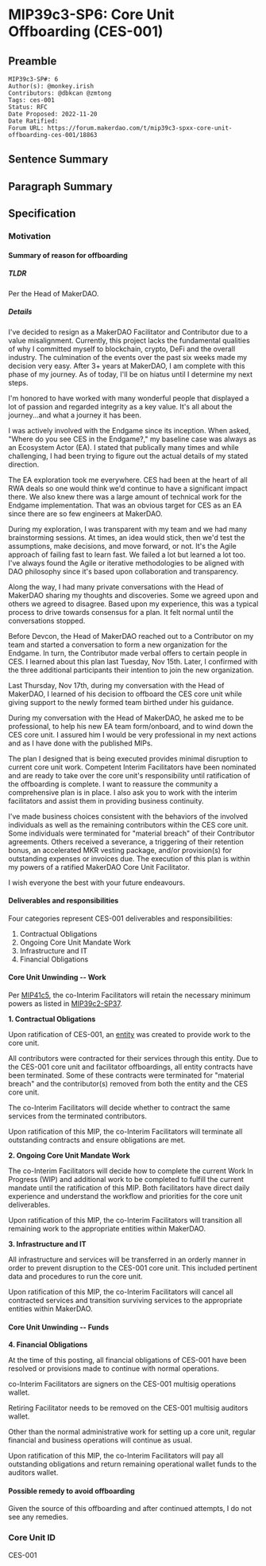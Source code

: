# MIP39c3-SP6: Core Unit Offboarding (CES-001)

## Preamble

```
MIP39c3-SP#: 6
Author(s): @monkey.irish
Contributors: @dbkcan @zmtong
Tags: ces-001
Status: RFC
Date Proposed: 2022-11-20
Date Ratified:
Forum URL: https://forum.makerdao.com/t/mip39c3-spxx-core-unit-offboarding-ces-001/18863
```

## Sentence Summary

## Paragraph Summary

## Specification

### Motivation

#### Summary of reason for offboarding

##### TLDR

Per the Head of MakerDAO.

##### Details

I've decided to resign as a MakerDAO Facilitator and Contributor due to a value misalignment. Currently, this project lacks the fundamental qualities of why I committed myself to blockchain, crypto, DeFi and the overall industry. The culmination of the events over the past six weeks made my decision very easy. After 3+ years at MakerDAO, I am complete with this phase of my journey. As of today, I'll be on hiatus until I determine my next steps.

I'm honored to have worked with many wonderful people that displayed a lot of passion and regarded integrity as a key value. It's all about the journey...and what a journey it has been.

I was actively involved with the Endgame since its inception. When asked, "Where do you see CES in the Endgame?," my baseline case was always as an Ecosystem Actor (EA). I stated that publically many times and while challenging, I had been trying to figure out the actual details of my stated direction.

The EA exploration took me everywhere. CES had been at the heart of all RWA deals so one would think we'd continue to have a significant impact there. We also knew there was a large amount of technical work for the Endgame implementation. That was an obvious target for CES as an EA since there are so few engineers at MakerDAO.

During my exploration, I was transparent with my team and we had many brainstorming sessions. At times, an idea would stick, then we'd test the assumptions, make decisions, and move forward, or not. It's the Agile approach of failing fast to learn fast. We failed a lot but learned a lot too. I've always found the Agile or iterative methodologies to be aligned with DAO philosophy since it's based upon collaboration and transparency.

Along the way, I had many private conversations with the Head of MakerDAO sharing my thoughts and discoveries. Some we agreed upon and others we agreed to disagree. Based upon my experience, this was a typical process to drive towards consensus for a plan. It felt normal until the conversations stopped.

Before Devcon, the Head of MakerDAO reached out to a Contributor on my team and started a conversation to form a new organization for the Endgame. In turn, the Contributor made verbal offers to certain people in CES. I learned about this plan last Tuesday, Nov 15th. Later, I confirmed with the three additional participants their intention to join the new organization.

Last Thursday, Nov 17th, during my conversation with the Head of MakerDAO, I learned of his decision to offboard the CES core unit while giving support to the newly formed team birthed under his guidance.

During my conversation with the Head of MakerDAO, he asked me to be professional, to help his new EA team form/onboard, and to wind down the CES core unit. I assured him I would be very professional in my next actions and as I have done with the published MIPs.

The plan I designed that is being executed provides minimal disruption to current core unit work. Competent Interim Facilitators have been nominated and are ready to take over the core unit's responsibility until ratification of the offboarding is complete. I want to reassure the community a comprehensive plan is in place. I also ask you to work with the interim facilitators and assist them in providing business continuity.

I've made business choices consistent with the behaviors of the involved individuals as well as the remaining contributors within the CES core unit. Some individuals were terminated for "material breach" of their Contributor agreements. Others received a severance, a triggering of their retention bonus, an accelerated MKR vesting package, and/or provision(s) for outstanding expenses or invoices due. The execution of this plan is within my powers of a ratified MakerDAO Core Unit Facilitator.

I wish everyone the best with your future endeavours.


#### Deliverables and responsibilities

Four categories represent CES-001 deliverables and responsibilities:

1. Contractual Obligations
2. Ongoing Core Unit Mandate Work
3. Infrastructure and IT
4. Financial Obligations

#### Core Unit Unwinding -- Work

Per [MIP41c5](https://forum.makerdao.com), the co-Interim Facilitators will retain the necessary minimum powers as listed in [MIP39c2-SP37](https://forum.makerdao.com/t/mip39c2-sp37-modifying-collateral-engineering-services-core-unit-mandate-ces-001/17751).

**1. Contractual Obligations**

Upon ratification of CES-001, an [entity](https://forum.makerdao.com/t/mip39c2-sp20-adding-collateral-engineering-services-core-unit-ces-001/9809/4) was created to provide work to the core unit.

All contributors were contracted for their services through this entity. Due to the CES-001 core unit and facilitator offboardings, all entity contracts have been terminated. Some of these contracts were terminated for "material breach" and the contributor(s) removed from both the entity and the CES core unit.

The co-Interim Facilitators will decide whether to contract the same services from the terminated contributors.

Upon ratification of this MIP, the co-Interim Facilitators will terminate all outstanding contracts and ensure obligations are met.

**2. Ongoing Core Unit Mandate Work**

The co-Interim Facilitators will decide how to complete the current Work In Progress (WIP) and additional work to be completed to fulfill the current mandate until the ratification of this MIP. Both facilitators have direct daily experience and understand the workflow and priorities for the core unit deliverables.

Upon ratification of this MIP, the co-Interim Facilitators will transition all remaining work to the appropriate entities within MakerDAO.

**3. Infrastructure and IT**

All infrastructure and services will be transferred in an orderly manner in order to prevent disruption to the CES-001 core unit. This included pertinent data and procedures to run the core unit.

Upon ratification of this MIP, the co-Interim Facilitators will cancel all contracted services and transition surviving services to the appropriate entities within MakerDAO.

#### Core Unit Unwinding -- Funds

**4. Financial Obligations**

At the time of this posting, all financial obligations of CES-001 have been resolved or provisions made to continue with normal operations.

co-Interim Facilitators are signers on the CES-001 multisig operations wallet.

Retiring Facilitator needs to be removed on the CES-001 multisig auditors wallet.

Other than the normal administrative work for setting up a core unit, regular financial and business operations will continue as usual.

Upon ratification of this MIP, the co-Interim Facilitators will pay all outstanding obligations and return remaining operational wallet funds to the auditors wallet.

#### Possible remedy to avoid offboarding

Given the source of this offboarding and after continued attempts, I do not see any remedies.

### Core Unit ID

CES-001
